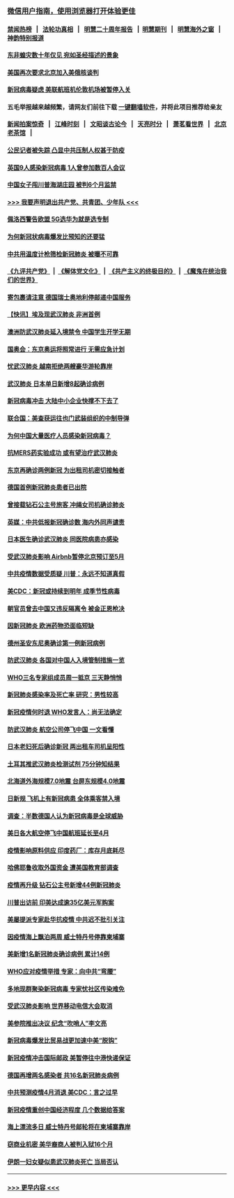 ### [微信用户指南，使用浏览器打开体验更佳](https://github.com/gfw-breaker/banned-news1/blob/master/indexes/wechat-guide.md?t=0)
#### [禁闻热榜](热点新闻.md?t=0)  &nbsp;&nbsp;|&nbsp;&nbsp; [法轮功真相](https://github.com/gfw-breaker/truth/blob/master/README.md?t=0) &nbsp;&nbsp;|&nbsp;&nbsp; [明慧二十周年报告](https://github.com/gfw-breaker/mh-reports/blob/master/README.md?t=0) &nbsp;&nbsp;|&nbsp;&nbsp;[明慧期刊](https://github.com/gfw-breaker/mh-qikan) &nbsp;&nbsp;|&nbsp;&nbsp; [明慧海外之窗](https://github.com/gfw-breaker/mh-news/blob/master/README.md?t=0) &nbsp;&nbsp;|&nbsp;&nbsp; [神韵特别报道](https://github.com/gfw-breaker/mh-news/blob/master/shenyun.md?t=0)
#### [东非蝗灾数十年仅见 宛如圣经描述的景象](../pages/nsc418/n11870398.md?t=02151355) 
#### [美国再次要求北京加入美俄核谈判](../pages/nsc418/n11870138.md?t=02151355) 
#### [新冠病毒疑虑 美联航班机伦敦机场被暂停入关](../pages/nsc418/n11870015.md?t=02151355) 
#### 五毛举报越来越频繁，请网友们前往下载 [一键翻墙软件](https://github.com/gfw-breaker/ssr-accounts)，并将此项目推荐给亲友
#### [新闻拍案惊奇](https://github.com/gfw-breaker/banned-news1/blob/master/pages/link4.md) &nbsp;&nbsp;|&nbsp;&nbsp; [江峰时刻](https://github.com/gfw-breaker/banned-news1/blob/master/pages/link4.md) &nbsp;&nbsp;|&nbsp;&nbsp; [文昭谈古论今](https://github.com/gfw-breaker/banned-news1/blob/master/pages/link4.md) &nbsp;&nbsp;|&nbsp;&nbsp; [天亮时分](https://github.com/gfw-breaker/banned-news1/blob/master/pages/link4.md) &nbsp;&nbsp;|&nbsp;&nbsp; [萧茗看世界](https://github.com/gfw-breaker/banned-news1/blob/master/pages/link4.md) &nbsp;&nbsp;|&nbsp;&nbsp; [北京老茶馆](https://github.com/gfw-breaker/banned-news1/blob/master/pages/link4.md) &nbsp;&nbsp;|&nbsp;&nbsp; 
#### [公民记者被失踪 凸显中共压制人权甚于防疫](../pages/nsc418/n11870042.md?t=02151355) 
#### [英国9人感染新冠病毒 1人曾参加数百人会议](../pages/nsc418/n11869987.md?t=02151355) 
#### [中国女子闯川普海湖庄园 被判6个月监禁](../pages/nsc418/n11869919.md?t=02151355) 
#### [>>> 我要声明退出共产党、共青团、少年队 <<<](https://github.com/begood0513/goodnews/blob/master/quit/letter.md) 
#### [佩洛西警告欧盟 5G选华为就是选专制](../pages/nsc418/n11869898.md?t=02151355) 
#### [为何新冠状病毒爆发比预知的还要猛](../pages/nsc418/n11869828.md?t=02151355) 
#### [中共用温度计枪筛检新冠肺炎 被曝不可靠](../pages/nsc418/n11869707.md?t=02151355) 
#### [《九评共产党》](https://github.com/begood0513/9ping.md/blob/master/README.md) &nbsp;|&nbsp; [《解体党文化》](../../../../jtdwh.md/blob/master/README.md)  &nbsp;|&nbsp; [《共产主义的终极目的》](../../../../gczydzjmd.md/blob/master/README.md) &nbsp;|&nbsp; [《魔鬼在统治我们的世界》](../../../../mgztzwmdsj.md/blob/master/README.md) 
#### [寄包裹请注意 德国瑞士奥地利停邮递中国服务](../pages/nsc418/n11869727.md?t=02151355) 
#### [【快讯】埃及现武汉肺炎 非洲首例](../pages/nsc418/n11869766.md?t=02151355) 
#### [澳洲防武汉肺炎延入境禁令 中国学生开学无期](../pages/nsc418/n11869546.md?t=02151355) 
#### [国奥会：东京奥运将照常进行 无需应急计划](../pages/nsc418/n11869422.md?t=02151355) 
#### [忧武汉肺炎 越南拒绝两艘豪华游轮靠岸](../pages/nsc418/n11867444.md?t=02151355) 
#### [武汉肺炎 日本单日新增8起确诊病例](../pages/nsc418/n11869272.md?t=02151355) 
#### [新冠病毒冲击 大陆中小企业快撑不下去了](../pages/nsc418/n11869259.md?t=02151355) 
#### [联合国：美查获运往也门武装组织的中制导弹](../pages/nsc418/n11868677.md?t=02151355) 
#### [为何中国大量医疗人员感染新冠病毒？](../pages/nsc418/n11869001.md?t=02151355) 
#### [抗MERS药实验成功 或有望治疗武汉肺炎](../pages/nsc418/n11868912.md?t=02151355) 
#### [东京再确诊两例新冠 为出租司机密切接触者](../pages/nsc418/n11868770.md?t=02151355) 
#### [德国首例新冠肺炎患者已出院](../pages/nsc418/n11868714.md?t=02151355) 
#### [曾接载钻石公主号旅客 冲绳女司机确诊肺炎](../pages/nsc418/n11868610.md?t=02151355) 
#### [英媒：中共低报新冠确诊数 海内外同声谴责](../pages/nsc418/n11867421.md?t=02151355) 
#### [日本医生确诊武汉肺炎 同医院病患亦感染](../pages/nsc418/n11867779.md?t=02151355) 
#### [受武汉肺炎影响 Airbnb暂停北京预订至5月](../pages/nsc418/n11867428.md?t=02151355) 
#### [中共疫情数据受质疑 川普：永远不知道真假](../pages/nsc418/n11867195.md?t=02151355) 
#### [美CDC：新冠或持续到明年 成季节性病毒](../pages/nsc418/n11867279.md?t=02151355) 
#### [朝官员曾去中国又违反隔离令 被金正恩枪决](../pages/nsc418/n11867087.md?t=02151355) 
#### [因新冠肺炎 欧洲药物恐面临短缺](../pages/nsc418/n11867036.md?t=02151355) 
#### [德州圣安东尼奥确诊第一例新冠病例](../pages/nsc418/n11867194.md?t=02151355) 
#### [防武汉肺炎 各国对中国人入境管制措施一览](../pages/nsc418/n11838726.md?t=02151355) 
#### [WHO三名专家组成员周一抵京 三天静悄悄](../pages/nsc418/n11866947.md?t=02151355) 
#### [新冠肺炎感染率及死亡率 研究：男性较高](../pages/nsc418/n11866956.md?t=02151355) 
#### [新冠疫情何时退 WHO发言人：尚无法确定](../pages/nsc418/n11866864.md?t=02151355) 
#### [防武汉肺炎 航空公司停飞中国 一文看懂](../pages/nsc418/n11866800.md?t=02151355) 
#### [日本老妇死后确诊新冠 两出租车司机呈阳性](../pages/nsc418/n11866755.md?t=02151355) 
#### [土耳其推武汉肺炎检测试剂 75分钟知结果](../pages/nsc418/n11866520.md?t=02151355) 
#### [北海道外海规模7.0地震 台屏东规模4.0地震](../pages/nsc418/n11866262.md?t=02151355) 
#### [日新规 飞机上有新冠病患 全体乘客禁入境](../pages/nsc418/n11866233.md?t=02151355) 
#### [调查：半数德国人认为新冠病毒是全球威胁](../pages/nsc418/n11866687.md?t=02151355) 
#### [美日各大航空停飞中国航班延长至4月](../pages/nsc418/n11865980.md?t=02151355) 
#### [疫情影响原料供应 印度药厂：库存月底耗尽](../pages/nsc418/n11865151.md?t=02151355) 
#### [哈佛耶鲁收取外国资金 遭美国教育部调查](../pages/nsc418/n11864950.md?t=02151355) 
#### [疫情再升级 钻石公主号新增44例新冠肺炎](../pages/nsc418/n11865033.md?t=02151355) 
#### [川普出访前 印美达成逾35亿美元军购案](../pages/nsc418/n11865444.md?t=02151355) 
#### [美屡提派专家赴华抗疫情 中共迟不批引关注](../pages/nsc418/n11864719.md?t=02151355) 
#### [因疫情海上飘泊两周 威士特丹号停靠柬埔寨](../pages/nsc418/n11865007.md?t=02151355) 
#### [美新增1名新冠肺炎确诊病例 累计14例](../pages/nsc418/n11864893.md?t=02151355) 
#### [WHO应对疫情举措 专家：向中共“弯腰”](../pages/nsc418/n11864727.md?t=02151355) 
#### [多地现群聚染新冠病毒 专家忧社区传染难免](../pages/nsc418/n11864715.md?t=02151355) 
#### [受武汉肺炎影响 世界移动电信大会取消](../pages/nsc418/n11864629.md?t=02151355) 
#### [美参院推出决议 纪念“吹哨人”李文亮](../pages/nsc418/n11863852.md?t=02151355) 
#### [新冠病毒爆发比贸易战更加速中美“脱钩”](../pages/nsc418/n11864470.md?t=02151355) 
#### [新冠疫情冲击国际邮政 美暂停往中港快递保证](../pages/nsc418/n11864207.md?t=02151355) 
#### [德国再增两名感染者 共16名新冠肺炎病例](../pages/nsc418/n11864293.md?t=02151355) 
#### [中共预测疫情4月消退 美CDC：言之过早](../pages/nsc418/n11864310.md?t=02151355) 
#### [新冠疫情重创中国经济程度 几个数据给答案](../pages/nsc418/n11864203.md?t=02151355) 
#### [海上漂流多日 威士特丹号邮轮将在柬埔寨靠岸](../pages/nsc418/n11864029.md?t=02151355) 
#### [窃商业机密 美华裔商人被判入狱16个月](../pages/nsc418/n11863911.md?t=02151355) 
#### [伊朗一妇女疑似患武汉肺炎死亡 当局否认](../pages/nsc418/n11863650.md?t=02151355) 

----
#### [ >>> 更早内容 <<< ](../indexes/nsc418-earlier.md)
